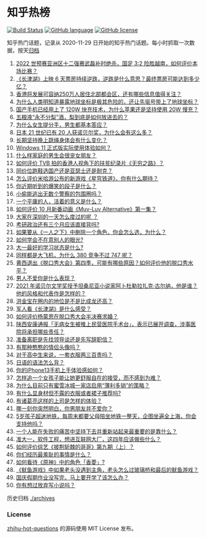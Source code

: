 # 知乎热榜
[![Build Status](https://github.com/ToWeLong/zhihu-hot-questions/workflows/CI/badge.svg)](https://github.com/ToWeLong/zhihu-hot-questions/actions)
[![GitHub language](https://img.shields.io/badge/language-golang-orange.svg)](https://golang.org/)
[![GitHub license](https://img.shields.io/github/license/ToWeLong/zhihu-hot-questions)](https://github.com/ToWeLong/zhihu-hot-questions/blob/main/LICENSE)

知乎热门话题，记录从 2020-11-29 日开始的知乎热门话题。每小时抓取一次数据，按天[归档](./archives)

<!-- BEGIN -->

1. [2022 世预赛亚洲区十二强赛武磊补时绝杀，国足 3:2 险胜越南，如何评价本场比赛？](https://www.zhihu.com/question/491016145)
1. [《长津湖》上映 6 天票房持续逆跌，逆跌是什么意思？最终票房可能达到多少亿？](https://www.zhihu.com/question/490818715)
1. [香港将发展可容纳250万人居住北部都会区，还有哪些信息值得关注？](https://www.zhihu.com/question/490865267)
1. [为什么人类明知道暴露地球坐标是极其危险的，还让先驱号带上了地球坐标？](https://www.zhihu.com/question/486346249)
1. [国产手机已经用上了 120W 快充技术，为什么苹果还是坚持使用 20W 慢充？](https://www.zhihu.com/question/486796016)
1. [五粮液“永不分梨”酒，梨到底是如何放进去的？](https://www.zhihu.com/question/485979041)
1. [为什么女生提分手，男生都基本答应？](https://www.zhihu.com/question/335505500)
1. [日本 21 世纪已有 20 人获诺贝尔奖，为什么会有这么多？](https://www.zhihu.com/question/490750303)
1. [长期坚持晚上跳绳身体会有什么变化？](https://www.zhihu.com/question/434554470)
1. [Windows 11 正式版实际使用体验如何？](https://www.zhihu.com/question/488083029)
1. [什么样家庭的男生会很宠女朋友？](https://www.zhihu.com/question/313152078)
1. [如何评价 TVB 拍的香港人视角下的扶贫纪录片《无穷之路》？](https://www.zhihu.com/question/487385061)
1. [同价位跑鞋选国产还是亚瑟士还是耐克？](https://www.zhihu.com/question/291770905)
1. [怎么评价米哈游公布的新游戏《星穹铁道》，你有什么期待？](https://www.zhihu.com/question/490783057)
1. [你近期听到的爆笑的段子是什么？](https://www.zhihu.com/question/476560453)
1. [小偷能逃出无数个警察的包围圈吗？](https://www.zhihu.com/question/490047418)
1. [一个平庸的人，活着的意义是什么？](https://www.zhihu.com/question/436020711)
1. [如何评价 10 月新番动画《Muv-Luv Alternative》第一集？](https://www.zhihu.com/question/489938057)
1. [大家在深圳的一天怎么度过的呢 ？](https://www.zhihu.com/question/479143486)
1. [考研政治还有三个月应该直接背吗?](https://www.zhihu.com/question/489846700)
1. [如果要从《一人之下》中删除一个角色，你会怎么选，为什么？](https://www.zhihu.com/question/488563662)
1. [如何学会不在意别人的眼光?](https://www.zhihu.com/question/490653665)
1. [大一最好的学习状态是什么?](https://www.zhihu.com/question/436598583)
1. [同样都是大飞机，为什么 380 竞争不过 747 呢？](https://www.zhihu.com/question/488937165)
1. [黄西退出《脱口秀大会》第四季，可能有哪些原因？如何评价他的脱口秀水平？](https://www.zhihu.com/question/485374020)
1. [男人不爱你是什么表现？](https://www.zhihu.com/question/327758816)
1. [2021 年诺贝尔文学奖授予坦桑尼亚小说家阿卜杜勒拉扎克·古尔纳，他是谁？他的风格和代表作是怎样的？](https://www.zhihu.com/question/491047860)
1. [洪金宝在圈内的地位是不是比成龙还高？](https://www.zhihu.com/question/65917951)
1. [军人看《长津湖》是什么感受？](https://www.zhihu.com/question/489919279)
1. [如何评价杨蒙恩在脱口秀大会半决赛求婚？](https://www.zhihu.com/question/490937022)
1. [陕西安康通报「无病女生被推上民营医院手术台」，表示已展开调查，涉事医院将承担哪些责任？](https://www.zhihu.com/question/490984433)
1. [准备离职是先找领导谈还是先写辞职信？](https://www.zhihu.com/question/489303548)
1. [有那种憨憨的情侣头像吗？](https://www.zhihu.com/question/357098205)
1. [对于高中生来说，一套衣服两三百贵吗？](https://www.zhihu.com/question/490588253)
1. [日语的语法怎么背？](https://www.zhihu.com/question/352141891)
1. [你的iPhone13手机上手体验感如何？](https://www.zhihu.com/question/488676795)
1. [怎样追一个女孩子能让她更舒服自在的接受，而不感到为难？](https://www.zhihu.com/question/307728254)
1. [为什么目前只有蜜雪冰城一家店启用“薄利多销”的策略？](https://www.zhihu.com/question/469087818)
1. [有什么显身材但不露的衣服或者裙子推荐吗?](https://www.zhihu.com/question/490345235)
1. [有诸葛亮这样的上司是怎样的体验？](https://www.zhihu.com/question/489903012)
1. [哪一刻你突然明白，你男朋友并不爱你？](https://www.zhihu.com/question/477839494)
1. [5岁孩子超迷地铁，每周末都要父母陪坐地铁一整天，企图坐遍全上海，你会支持他吗？](https://www.zhihu.com/question/484372748)
1. [一个人能在失败的痛苦中坚持下去并重新站起来最重要的是靠什么？](https://www.zhihu.com/question/485210839)
1. [准大一，软件工程，想进互联网大厂，这四年应该做些什么？](https://www.zhihu.com/question/476165475)
1. [如何评价综艺《披荆斩棘的哥哥》第九期（上）？](https://www.zhihu.com/question/490980541)
1. [你们经历最羞耻的事情是什么？](https://www.zhihu.com/question/484150077)
1. [如何看待《原神》中的角色「香菱」?](https://www.zhihu.com/question/460105478)
1. [《鱿鱼游戏》中如果老头没遇到主角，老头怎么过玻璃桥和最后的鱿鱼游戏？](https://www.zhihu.com/question/489662099)
1. [国庆假期作业没写完，马上要开学了该怎么办？](https://www.zhihu.com/question/490817368)
1. [你有想过放弃写小说吗？](https://www.zhihu.com/question/485103434)

<!-- END -->

历史归档 [./archives](./archives)


### License
[zhihu-hot-questions](https://github.com/towelong/zhihu-hot-questions) 的源码使用 MIT License 发布。